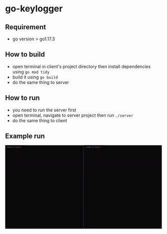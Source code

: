 # go-keylogger

## Requirement
- go version > go1.17.3 

## How to build
- open terminal in client's project directory then install dependencies using ```go mod tidy```
- build it using ```go build```
- do the same thing to server

## How to run
- you need to run the server first
- open terminal, navigate to server project then run `./server`
- do the same thing to client
## Example run
![img](https://github.com/Alain2020/go-keylogger/blob/main/run-example.gif)
